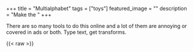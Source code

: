 +++
title =  "Multialphabet"
tags = ["toys"]
featured_image = ""
description = "Make the "
+++

There are so many tools to do this online and a lot of them are annoying or covered in ads or both. Type text, get transforms.

{{< raw >}}
    <script>
      const plainAlphabetMapping = (...alphabetString) => {
        return (mappingString) =>
          [...mappingString]
            .map((letter, i) => {
              const charCode = letter.charCodeAt(0);
              if (charCode >= 65 && charCode <= 91) {
                return alphabetString[charCode - 65] ?? letter;
              }
              if (charCode >= 97 && charCode <= 123) {
                return alphabetString[charCode - 97 + 26] ?? letter;
              }

              return letter;
            })
            .join("");
      };

      const translators = {
        Bold: plainAlphabetMapping(
          "𝐀",
          "𝐁",
          "𝐂",
          "𝐃",
          "𝐄",
          "𝐅",
          "𝐆",
          "𝐇",
          "𝐈",
          "𝐉",
          "𝐊",
          "𝐋",
          "𝐌",
          "𝐍",
          "𝐎",
          "𝐏",
          "𝐐",
          "𝐑",
          "𝐒",
          "𝐓",
          "𝐔",
          "𝐕",
          "𝐖",
          "𝐗",
          "𝐘",
          "𝐙",
          "𝐚",
          "𝐛",
          "𝐜",
          "𝐝",
          "𝐞",
          "𝐟",
          "𝐠",
          "𝐡",
          "𝐢",
          "𝐣",
          "𝐤",
          "𝐥",
          "𝐦",
          "𝐧",
          "𝐨",
          "𝐩",
          "𝐪",
          "𝐫",
          "𝐬",
          "𝐭",
          "𝐮",
          "𝐯",
          "𝐰",
          "𝐱",
          "𝐲",
          "𝐳"
        ),
        Italic: plainAlphabetMapping(
          "𝐴",
          "𝐵",
          "𝐶",
          "𝐷",
          "𝐸",
          "𝐹",
          "𝐺",
          "𝐻",
          "𝐼",
          "𝐽",
          "𝐾",
          "𝐿",
          "𝑀",
          "𝑁",
          "𝑂",
          "𝑃",
          "𝑄",
          "𝑅",
          "𝑆",
          "𝑇",
          "𝑈",
          "𝑉",
          "𝑊",
          "𝑋",
          "𝑌",
          "𝑍",
          "𝑎",
          "𝑏",
          "𝑐",
          "𝑑",
          "𝑒",
          "𝑓",
          "𝑔",
          "𝒉",
          "𝑖",
          "𝑗",
          "𝑘",
          "𝑙",
          "𝑚",
          "𝑛",
          "𝑜",
          "𝑝",
          "𝑞",
          "𝑟",
          "𝑠",
          "𝑡",
          "𝑢",
          "𝑣",
          "𝑤",
          "𝑥",
          "𝑦",
          "𝑧"
        ),
        "Bold Italic": plainAlphabetMapping(
          "𝑨",
          "𝑩",
          "𝑪",
          "𝑫",
          "𝑬",
          "𝑭",
          "𝑮",
          "𝑯",
          "𝑰",
          "𝑱",
          "𝑲",
          "𝑳",
          "𝑴",
          "𝑵",
          "𝑶",
          "𝑷",
          "𝑸",
          "𝑹",
          "𝑺",
          "𝑻",
          "𝑼",
          "𝑽",
          "𝑾",
          "𝑿",
          "𝒀",
          "𝒁",
          "𝒂",
          "𝒃",
          "𝒄",
          "𝒅",
          "𝒆",
          "𝒇",
          "𝒈",
          "𝒉",
          "𝒊",
          "𝒋",
          "𝒌",
          "𝒍",
          "𝒎",
          "𝒏",
          "𝒐",
          "𝒑",
          "𝒒",
          "𝒓",
          "𝒔",
          "𝒕",
          "𝒖",
          "𝒗",
          "𝒘",
          "𝒙",
          "𝒚",
          "𝒛"
        ),
        "Italic Cursive": plainAlphabetMapping(
          "𝒜",
          "𝓑",
          "𝒞",
          "𝒟",
          "𝓔",
          "𝓕",
          "𝒢",
          "𝓗",
          "I",
          "𝓘",
          "𝒥",
          "𝒦",
          "𝓛",
          "𝓜",
          "𝒩",
          "𝒪",
          "𝒫",
          "𝒬",
          "𝒮",
          "𝒯",
          "𝒰",
          "𝒱",
          "𝒲",
          "𝒳",
          "𝒴",
          "𝒵",
          "𝒶",
          "𝒷",
          "𝒸",
          "𝒹",
          "𝓮",
          "𝒻",
          "𝓰",
          "𝒽",
          "𝒾",
          "𝒿",
          "𝓀",
          "𝓁",
          "𝓂",
          "𝓃",
          "𝓸",
          "𝓅",
          "𝓆",
          "𝓇",
          "𝓈",
          "𝓉",
          "𝓊",
          "𝓋",
          "𝓌",
          "𝓍",
          "𝓎",
          "𝓏"
        ),
        "Bold Italic Cursive": plainAlphabetMapping(
          "𝓐",
          "𝓑",
          "𝓒",
          "𝓓",
          "𝓔",
          "𝓕",
          "𝓖",
          "𝓗",
          "𝓘",
          "𝓙",
          "𝓚",
          "𝓛",
          "𝓜",
          "𝓝",
          "𝓞",
          "𝓟",
          "𝓠",
          "𝓡",
          "𝓢",
          "𝓣",
          "𝓤",
          "𝓥",
          "𝓦",
          "𝓧",
          "𝓨",
          "𝓩",
          "𝓪",
          "𝓫",
          "𝓬",
          "𝓭",
          "𝓮",
          "𝓯",
          "𝓰",
          "𝓱",
          "𝓲",
          "𝓳",
          "𝓴",
          "𝓵",
          "𝓶",
          "𝓷",
          "𝓸",
          "𝓹",
          "𝓺",
          "𝓻",
          "𝓼",
          "𝓽",
          "𝓾",
          "𝓿",
          "𝔀",
          "𝔁",
          "𝔂",
          "𝔃"
        ),
        Fraktur: plainAlphabetMapping(
          "𝔄",
          "𝔅",
          "𝕮",
          "𝔇",
          "𝔈",
          "𝔉",
          "𝔊",
          "𝕳",
          "𝕴",
          "𝔍",
          "𝔎",
          "𝔏",
          "𝔐",
          "𝔑",
          "𝔒",
          "𝔓",
          "𝔔",
          "𝕽",
          "𝔖",
          "𝔗",
          "𝔘",
          "𝔙",
          "𝔚",
          "𝔛",
          "𝔜",
          "Z",
          "𝔞",
          "𝔟",
          "𝔠",
          "𝔡",
          "𝔢",
          "𝔣",
          "𝔤",
          "𝔥",
          "𝔦",
          "𝔧",
          "𝔨",
          "𝔩",
          "𝔪",
          "𝔫",
          "𝔬",
          "𝔭",
          "𝔮",
          "𝔯",
          "𝔰",
          "𝔱",
          "𝔲",
          "𝔳",
          "𝔴",
          "𝔵",
          "𝔶",
          "𝔷"
        ),
        "Bold Fraktur": plainAlphabetMapping(
          "𝕬",
          "𝕭",
          "𝕮",
          "𝕯",
          "𝕰",
          "𝕱",
          "𝕲",
          "𝕳",
          "𝕴",
          "𝕵",
          "𝕶",
          "𝕷",
          "𝕸",
          "𝕹",
          "𝕺",
          "𝕻",
          "𝕼",
          "𝕽",
          "𝕾",
          "𝕿",
          "𝖀",
          "𝖁",
          "𝖂",
          "𝖃",
          "𝖄",
          "𝖅",
          "𝖆",
          "𝖇",
          "𝖈",
          "𝖉",
          "𝖊",
          "𝖋",
          "𝖌",
          "𝖍",
          "𝖎",
          "𝖏",
          "𝖐",
          "𝖑",
          "𝖒",
          "𝖓",
          "𝖔",
          "𝖕",
          "𝖖",
          "𝖗",
          "𝖘",
          "𝖙",
          "𝖚",
          "𝖛",
          "𝖜",
          "𝖝",
          "𝖞",
          "𝖟"
        ),
        Draftsman: plainAlphabetMapping(
          "𝔸",
          "𝔹",
          "C",
          "𝔻",
          "𝔼",
          "𝔽",
          "𝔾",
          "H",
          "𝕀",
          "𝕁",
          "𝕂",
          "𝕃",
          "𝕄",
          "N",
          "𝕆",
          "P",
          "Q",
          "R",
          "𝕊",
          "𝕋",
          "𝕌",
          "𝕍",
          "𝕎",
          "𝕏",
          "𝕐",
          "Z",
          "𝕒",
          "𝕓",
          "𝕔",
          "𝕕",
          "𝕖",
          "𝕗",
          "𝕘",
          "𝕙",
          "𝕚",
          "𝕛",
          "𝕜",
          "𝕝",
          "𝕞",
          "𝕟",
          "𝕠",
          "𝕡",
          "𝕢",
          "𝕣",
          "𝕤",
          "𝕥",
          "𝕦",
          "𝕧",
          "𝕨",
          "𝕩",
          "𝕪",
          "𝕫"
        ),
        Wide: plainAlphabetMapping(
          "𝖠",
          "𝖡",
          "𝖢",
          "𝖣",
          "𝖤",
          "𝖥",
          "𝖦",
          "𝖧",
          "𝖨",
          "𝖩",
          "𝖪",
          "𝖫",
          "𝖬",
          "𝖭",
          "𝖮",
          "𝖯",
          "𝖰",
          "𝖱",
          "𝖲",
          "𝖳",
          "𝖴",
          "𝖵",
          "𝖶",
          "𝖷",
          "𝖸",
          "𝖹",
          "𝖺",
          "𝖻",
          "𝖼",
          "𝖽",
          "𝖾",
          "𝖿",
          "𝗀",
          "𝗁",
          "𝗂",
          "𝗃",
          "𝗄",
          "𝗅",
          "𝗆",
          "𝗇",
          "𝗈",
          "𝗉",
          "𝗊",
          "𝗋",
          "𝗌",
          "𝗍",
          "𝗎",
          "𝗏",
          "𝗐",
          "𝗑",
          "𝗒",
          "𝗓"
        ),
        "Bold Wide": plainAlphabetMapping(
          "𝗔",
          "𝗕",
          "𝗖",
          "𝗗",
          "𝗘",
          "𝗙",
          "𝗚",
          "𝗛",
          "𝗜",
          "𝗝",
          "𝗞",
          "𝗟",
          "𝗠",
          "𝗡",
          "𝗢",
          "𝗣",
          "𝗤",
          "𝗥",
          "𝗦",
          "𝗧",
          "𝗨",
          "𝗩",
          "𝗪",
          "𝗫",
          "𝗬",
          "𝗭",
          "𝗮",
          "𝗯",
          "𝗰",
          "𝗱",
          "𝗲",
          "𝗳",
          "𝗴",
          "𝗵",
          "𝗶",
          "𝗷",
          "𝗸",
          "𝗹",
          "𝗺",
          "𝗻",
          "𝗼",
          "𝗽",
          "𝗾",
          "𝗿",
          "𝘀",
          "𝘁",
          "𝘂",
          "𝘃",
          "𝘄",
          "𝘅",
          "𝘆",
          "𝘇"
        ),
        "Wide Italic": plainAlphabetMapping(
          "𝘈",
          "𝘉",
          "𝘊",
          "𝘋",
          "𝘌",
          "𝘍",
          "𝘎",
          "𝘏",
          "𝘐",
          "𝘑",
          "𝘒",
          "𝘓",
          "𝘔",
          "𝘕",
          "𝘖",
          "𝘗",
          "𝘘",
          "𝘙",
          "𝘚",
          "𝘛",
          "𝘜",
          "𝘝",
          "𝘞",
          "𝘟",
          "𝘠",
          "𝘡",
          "𝘢",
          "𝘣",
          "𝘤",
          "𝘥",
          "𝘦",
          "𝘧",
          "𝘨",
          "𝘩",
          "𝘪",
          "𝘫",
          "𝘬",
          "𝘭",
          "𝘮",
          "𝘯",
          "𝘰",
          "𝘱",
          "𝘲",
          "𝘳",
          "𝘴",
          "𝘵",
          "𝘶",
          "𝘷",
          "𝘸",
          "𝘹",
          "𝘺",
          "𝘻"
        ),
        "Bold Wide Italic": plainAlphabetMapping(
          "𝘼",
          "𝘽",
          "𝘾",
          "𝘿",
          "𝙀",
          "𝙁",
          "𝙂",
          "𝙃",
          "𝙄",
          "𝙅",
          "𝙆",
          "𝙇",
          "𝙈",
          "𝙉",
          "𝙊",
          "𝙋",
          "𝙌",
          "𝙍",
          "𝙎",
          "𝙏",
          "𝙐",
          "𝙑",
          "𝙒",
          "𝙓",
          "𝙔",
          "𝙕",
          "𝙖",
          "𝙗",
          "𝙘",
          "𝙙",
          "𝙚",
          "𝙛",
          "𝙜",
          "𝙝",
          "𝙞",
          "𝙟",
          "𝙠",
          "𝙡",
          "𝙢",
          "𝙣",
          "𝙤",
          "𝙥",
          "𝙦",
          "𝙧",
          "𝙨",
          "𝙩",
          "𝙪",
          "𝙫",
          "𝙬",
          "𝙭",
          "𝙮",
          "𝙯"
        ),
        Typewriter: plainAlphabetMapping(
          "𝙰",
          "𝙱",
          "𝙲",
          "𝙳",
          "𝙴",
          "𝙵",
          "𝙶",
          "𝙷",
          "𝙸",
          "𝙹",
          "𝙺",
          "𝙻",
          "𝙼",
          "𝙽",
          "𝙾",
          "𝙿",
          "𝚀",
          "𝚁",
          "𝚂",
          "𝚃",
          "𝚄",
          "𝚅",
          "𝚆",
          "𝚇",
          "𝚈",
          "𝚉",
          "𝚊",
          "𝚋",
          "𝚌",
          "𝚍",
          "𝚎",
          "𝚏",
          "𝚐",
          "𝚑",
          "𝚒",
          "𝚓",
          "𝚔",
          "𝚕",
          "𝚖",
          "𝚗",
          "𝚘",
          "𝚙",
          "𝚚",
          "𝚛",
          "𝚜",
          "𝚝",
          "𝚞",
          "𝚟",
          "𝚠",
          "𝚡",
          "𝚢",
          "𝚣"
        ),
        Doublewide: plainAlphabetMapping(
          "Ａ",
          "Ｂ",
          "Ｃ",
          "Ｄ",
          "Ｅ",
          "Ｆ",
          "Ｇ",
          "Ｈ",
          "Ｉ",
          "Ｊ",
          "Ｋ",
          "Ｌ",
          "Ｍ",
          "Ｎ",
          "Ｏ",
          "Ｐ",
          "Ｑ",
          "Ｒ",
          "Ｓ",
          "Ｔ",
          "Ｕ",
          "Ｖ",
          "Ｗ",
          "Ｘ",
          "Ｙ",
          "Ｚ",
          "ａ",
          "ｂ",
          "ｃ",
          "ｄ",
          "ｅ",
          "ｆ",
          "ｇ",
          "ｈ",
          "ｉ",
          "ｊ",
          "ｋ",
          "ｌ",
          "ｍ",
          "ｎ",
          "ｏ",
          "ｐ",
          "ｑ",
          "ｒ",
          "ｓ",
          "ｔ",
          "ｕ",
          "ｖ",
          "ｗ",
          "ｘ",
          "ｙ",
          "ｚ"
        ),
      };

      const activeTranslations = [];

      const debounce = (func, delay) => {
        let timeoutId;

        return function (...args) {
          clearTimeout(timeoutId);

          timeoutId = setTimeout(() => {
            func.apply(this, args);
          }, delay);
        };
      };

      const inputTextHasChanged = () => {
        const t = document.getElementById("multi-alphabet-input");
        const text = t.innerText;

        if (!!text && activeTranslations.length === 0) {
          addToListOfActiveTranslations(Object.keys(translators)[0]);
        }

        activeTranslations.forEach((display) => {
          display.update(text);
        });
      };

      const updateSelectedTranslationItemsInList = () => {
        namesUsed = new Set(activeTranslations.map((b) => b.name));

        const selectElt = document.getElementById("multi-alphabet-selector");
        [...selectElt.querySelectorAll("option")].forEach((e) => {
          e.disabled = namesUsed.has(e.value);
        });
        inputTextHasChanged();
      };

      const addToListOfActiveTranslations = (name) => {
        const template = document.getElementById("translation-item-template");
        const resultElt = document.getElementById("multi-alphabet-results");

        const translationElt = document.importNode(
          template.content,
          true
        ).firstElementChild;
        resultElt.appendChild(translationElt);

        translationElt.querySelector(
          ".name"
        ).innerText = `${name} (${translators[name](name)})`;

        const translationTextelt = translationElt.querySelector(".translation");
        const copyButton = translationElt.querySelector(".copy-button");
        const deleteButton = translationElt.querySelector(".remove-button");

        copyButton.addEventListener("click", (e) => {
          navigator.clipboard.writeText(translationTextelt.innerText);
        });

        deleteButton.addEventListener("click", (e) => {
          const idx = activeTranslations.indexOf((e) => e.name === name);
          activeTranslations.pop(idx);
          resultElt.removeChild(translationElt);
        });

        activeTranslations.push({
          name: name,
          update: (text) => {
            const translationBlank = text.trim().length === 0;
            copyButton.disabled = translationBlank;

            translationTextelt.innerText = translators[name](text);
          },
        });
        updateSelectedTranslationItemsInList();
      };

      const startupAndBindElements = () => {
        const selectElt = document.getElementById("multi-alphabet-selector");
        selectElt.addEventListener("change", (e) => {
          addToListOfActiveTranslations(e.target.value);
        });

        Object.entries(translators).forEach(([name, translator]) => {
          const option = document.createElement("option");
          option.value = name;
          option.textContent = `${name} (${translator(name)})`;

          selectElt.appendChild(option);
        });

        const inputElt = document.getElementById("multi-alphabet-input");
        inputElt.addEventListener("input", debounce(inputTextHasChanged, 150));
      };

      document.addEventListener("DOMContentLoaded", startupAndBindElements);
    </script>
    <style type="text/css">
      div.multi-alphabet-input-area {
        border: 1px solid rgba(0, 0, 0, 0.125);
        border-radius: 4px;
        padding: 4px;
        font-size: larger;

        &:empty::before {
          content: "Type your dumb words here";
          opacity: 0.75;
          font-style: italic;
        }

        margin-bottom: 1em;
      }

      div.translation-item {
        border: 1px solid rgba(0, 0, 0, 0.125);
        border-radius: 4px;
      }

      div.translation-text {
        padding: 4px;
        white-space: pre;
        padding: 4px;
        font-size: larger;
      }

      div.translation-header {
        background-color: rgba(0, 0, 0, 0.075);
        padding: 2px;
        user-select: none;
        display: flex;
        flex-direction: row;

        & > * {
          flex-grow: 1;
        }

        .copy-button,
        .remove-button {
          flex-grow: 0;
        }
      }

      div.multi-alphabet-add-another {
        select {
          font-size: large;
          font-weight: bold;
        }

        margin-top: 4px;
        margin-bottom: 4px;
        user-select: none;
        display: flex;
        flex-direction: row;
        align-items: center;
        justify-content: flex-end;
      }

      div.translation-item:not(:last-child) {
        border-bottom: 1px solid rgba(0, 0, 0, 0.125);
        padding-bottom: 4px;
        margin-bottom: 4px;
      }
    </style>
    <div class="multi-alphabet">
      <div
        id="multi-alphabet-input"
        class="multi-alphabet-input-area"
        contenteditable="true"
      ></div>
      <div class="multi-alphabet-results" id="multi-alphabet-results"></div>
      <div class="multi-alphabet-add-another">
        Add another:
        <select
          class="multi-alphabet-translation-selector"
          id="multi-alphabet-selector"
        ></select>
      </div>

      <template id="translation-item-template">
        <div class="translation-item">
          <div class="translation-header">
            <div class="name translator-name"></div>
            <button class="copy-button">⧉Copy</button>
            <button class="remove-button">🗙</button>
          </div>
          <div class="translation translation-text"></div>
        </div>
      </template>
    </div>
  {{< /raw >}}
